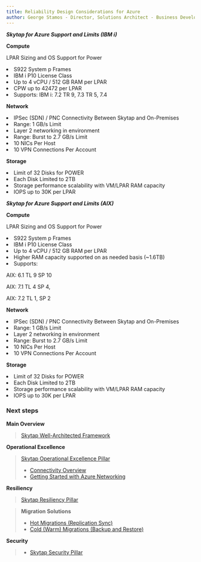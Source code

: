 ```yaml
---
title: Reliability Design Considerations for Azure
author: George Stamos - Director, Solutions Architect - Business Development
---
```


***Skytap for Azure Support and Limits (IBM i)***


**Compute**

LPAR Sizing and OS Support
for Power

<li>S922 System p Frames
<li>IBM i P10 License Class
<li>Up to 4 vCPU / 512 GB RAM per LPAR
<li>CPW up to 42472 per LPAR
<li>Supports:
IBM i:  7.2 TR 9, 7.3 TR 5, 7.4


**Network**

<li>IPSec (SDN) / PNC Connectivity Between Skytap and On-Premises		<li>Range: 1 GB/s Limit
<li>Layer 2 networking in environment
 <li>Range: Burst to 2.7 GB/s Limit
<li>10 NICs Per Host
<li>10 VPN Connections Per Account


**Storage**
<li> Limit of 32 Disks for POWER
<li>Each Disk Limited to 2TB 
<li>Storage performance scalability with VM/LPAR RAM capacity
<li>IOPS up to 30K per LPAR


***Skytap for Azure Support and Limits (AIX)***


**Compute**

LPAR Sizing and OS Support
for Power

<li>S922 System p Frames
<li>IBM i P10 License Class
<li>Up to 4 vCPU / 512 GB RAM per LPAR
<li>Higher RAM capacity supported on as needed basis (~1.6TB)
<li>Supports:

AIX: 6.1 TL 9 SP 10

AIX: 7.1 TL 4 SP 4, 

AIX: 7.2 TL 1, SP 2



**Network**

<li>IPSec (SDN) / PNC Connectivity Between Skytap and On-Premises		<li>Range: 1 GB/s Limit
<li>Layer 2 networking in environment
 <li>Range: Burst to 2.7 GB/s Limit
<li>10 NICs Per Host
<li>10 VPN Connections Per Account


**Storage**
<li> Limit of 32 Disks for POWER
<li>Each Disk Limited to 2TB 
<li>Storage performance scalability with VM/LPAR RAM capacity
<li>IOPS up to 30K per LPAR

### Next steps

**Main Overview**
> [Skytap Well-Architected Framework](../README.md)

**Operational Excellence**
>[Skytap Operational Excellence Pillar](../operations/README.md)
>* [Connectivity Overview](../operations/connectivity/README.md)
>* [Getting Started with Azure Networking](../operations/connectivity/skytaponazureconnectivity.md)
<!-- 
>* [Getting Started with IBM Cloud Networking](../operations/connectivity/skytaponibmconnectivity.md)
-->

**Resiliency**
> [Skytap Resiliency Pillar](README.md)

>**Migration Solutions**
>* [Hot Migrations (Replication Sync)](solutions/HotMigrationOverview.md)
>* [Cold (Warm) Migrations (Backup and Restore)](solutions/ColdMigrationsOverview.md)

<!-- 
>**Design**
>* [Design Considerations for IBM Cloud](designconsiderationsibm.md)
-->

**Security**
> * [Skytap Security Pillar](../security/README.md)

